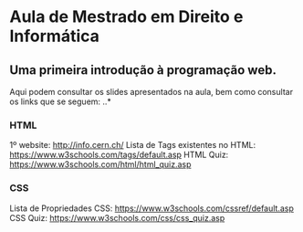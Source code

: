 # Aula de Mestrado em Direito e Informática

## Uma primeira introdução à programação web.

Aqui podem consultar os slides apresentados na aula, bem como consultar os links que se seguem:
..\*

### HTML

1º website: http://info.cern.ch/
Lista de Tags existentes no HTML: https://www.w3schools.com/tags/default.asp
HTML Quiz: https://www.w3schools.com/html/html_quiz.asp

### CSS

Lista de Propriedades CSS: https://www.w3schools.com/cssref/default.asp
CSS Quiz: https://www.w3schools.com/css/css_quiz.asp

